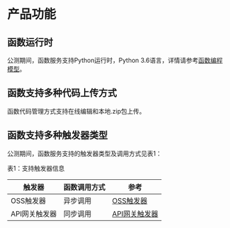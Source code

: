 # 产品功能


## 函数运行时

公测期间，函数服务支持Python运行时，Python 3.6语言，详情请参考[函数编程模型](../../Function-Service/Operation-Guide/buildfunction/programming-model/basic-concept.md)。

## 函数支持多种代码上传方式

函数代码管理方式支持在线编辑和本地.zip包上传。

## 函数支持多种触发器类型

公测期间，函数服务支持的触发器类型及调用方式见表1：

表1：支持触发器信息

| 触发器     | 函数调用方式 | 参考       |
| ---------- | ------------ | ---------- |
| OSS触发器  | 异步调用     | [OSS触发器](../../Function-Service/Operation-Guide/invokefunction/triggermanagement/eventsourceservice/oss-tirgger.md)|
| API网关触发器 | 同步调用     | [API网关触发器](../../Function-Service/Operation-Guide/invokefunction/triggermanagement/eventsourceservice/apig-tigger.md)|
